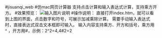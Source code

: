 #jisuanqi_web
#仿mac网页计算器
支持点击计算和输入表达式计算，支持乘方开方。
#效果预览：
![输入图片说明](http://git.oschina.net/uploads/images/2016/0329/163832_7aa661da_367605.png "在这里输入图片标题")
#操作说明：
直接打开index.htm，就可以看到上图的界面，点击数字和符号，可展示加减乘除计算。
需要手动输入表达式时，直接表达式双击文本框即可输入。
输入内容支持乘方、开方和括号，乘方用 ^ ，开方用#，示例：2^2=4,4#2=2